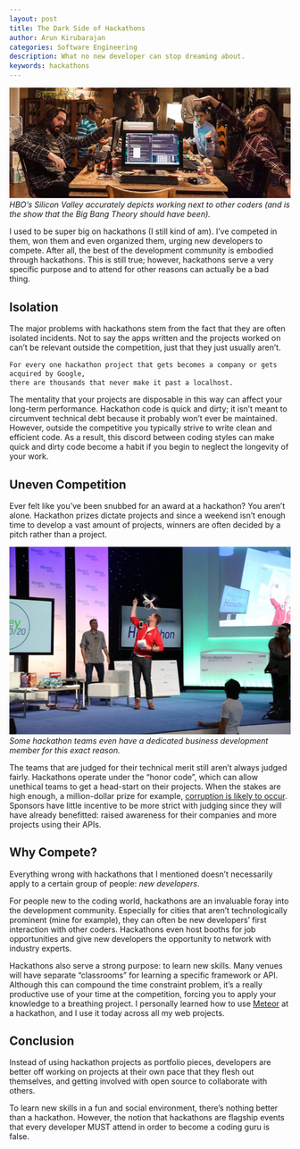 ```yaml
---
layout: post
title: The Dark Side of Hackathons
author: Arun Kirubarajan
categories: Software Engineering
description: What no new developer can stop dreaming about.
keywords: hackathons
---
```


![](/images/posts/development/tdsoh_1.png)
*HBO’s Silicon Valley accurately depicts working next to other coders (and is the show that the Big Bang Theory should have been).*


I used to be super big on hackathons (I still kind of am). I’ve competed in them, won them and even organized them, urging new developers to compete. After all, the best of the development community is embodied through hackathons. This is still true; however, hackathons serve a very specific purpose and to attend for other reasons can actually be a bad thing.

## Isolation

The major problems with hackathons stem from the fact that they are often isolated incidents. Not to say the apps written and the projects worked on can’t be relevant outside the competition, just that they just usually aren’t.

    For every one hackathon project that gets becomes a company or gets acquired by Google,
    there are thousands that never make it past a localhost.

The mentality that your projects are disposable in this way can affect your long-term performance. Hackathon code is quick and dirty; it isn’t meant to circumvent technical debt because it probably won’t ever be maintained. However, outside the competitive you typically strive to write clean and efficient code. As a result, this discord between coding styles can make quick and dirty code become a habit if you begin to neglect the longevity of your work.

## Uneven Competition

Ever felt like you’ve been snubbed for an award at a hackathon? You aren’t alone. Hackathon prizes dictate projects and since a weekend isn’t enough time to develop a vast amount of projects, winners are often decided by a pitch rather than a project.

![](/images/posts/development/tdsoh_2.png)
*Some hackathon teams even have a dedicated business development member for this exact reason.*

The teams that are judged for their technical merit still aren’t always judged fairly. Hackathons operate under the “honor code”, which can allow unethical teams to get a head-start on their projects. When the stakes are high enough, a million-dollar prize for example, [corruption is likely to occur](https://medium.com/@aliciatweet/the-dirty-secret-behind-the-salesforce-1m-hackathon-b839268fb82d#.rus0rxm9n). Sponsors have little incentive to be more strict with judging since they will have already benefitted: raised awareness for their companies and more projects using their APIs.

## Why Compete?

Everything wrong with hackathons that I mentioned doesn’t necessarily apply to a certain group of people: *new developers*.

For people new to the coding world, hackathons are an invaluable foray into the development community. Especially for cities that aren’t technologically prominent (mine for example), they can often be new developers’ first interaction with other coders. Hackathons even host booths for job opportunities and give new developers the opportunity to network with industry experts.

Hackathons also serve a strong purpose: to learn new skills. Many venues will have separate “classrooms” for learning a specific framework or API. Although this can compound the time constraint problem, it’s a really productive use of your time at the competition, forcing you to apply your knowledge to a breathing project. I personally learned how to use [Meteor](https://www.meteor.com/) at a hackathon, and I use it today across all my web projects.

## Conclusion

Instead of using hackathon projects as portfolio pieces, developers are better off working on projects at their own pace that they flesh out themselves, and getting involved with open source to collaborate with others.

To learn new skills in a fun and social environment, there’s nothing better than a hackathon. However, the notion that hackathons are flagship events that every developer MUST attend in order to become a coding guru is false.